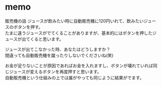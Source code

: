 # memo
販売機の話
ジュースが飲みたい時に自動販売機に120円いれて、飲みたいジュースのボタンを押す。  
たまに違うジュースがでてくることがありますが、基本的にはボタンを押したジュースが出てくると思います。  
  
ジュースが出てこなかった時、あなたはどうしますか？  
間違っても自動販売機を蹴ったりしないでくださいね(笑)
  
お金が足りないことが原因であればお金を入れますし、ボタンが壊れていれば同じジュースが変えるボタンを再度押すと思います。  
自動販売機という仕組みの上では誰がやっても同じように結果がでます。

